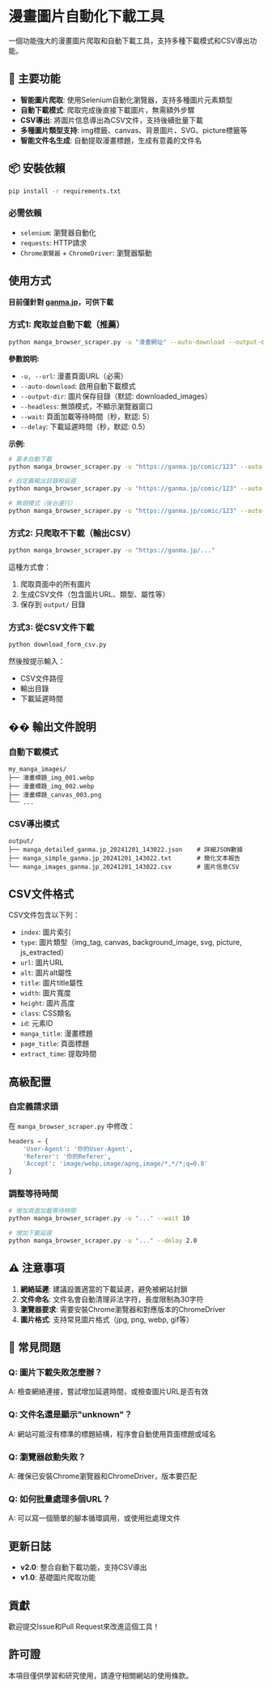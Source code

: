 # 漫畫圖片自動化下載工具

一個功能強大的漫畫圖片爬取和自動下載工具，支持多種下載模式和CSV導出功能。

## 🚀 主要功能

- **智能圖片爬取**: 使用Selenium自動化瀏覽器，支持多種圖片元素類型
- **自動下載模式**: 爬取完成後直接下載圖片，無需額外步驟
- **CSV導出**: 將圖片信息導出為CSV文件，支持後續批量下載
- **多種圖片類型支持**: img標籤、canvas、背景圖片、SVG、picture標籤等
- **智能文件名生成**: 自動提取漫畫標題，生成有意義的文件名

## 📦 安裝依賴

```bash
pip install -r requirements.txt
```

### 必需依賴
- `selenium`: 瀏覽器自動化
- `requests`: HTTP請求
- `Chrome瀏覽器` + `ChromeDriver`: 瀏覽器驅動

## 使用方式

**目前僅針對 [ganma.jp](https://ganma.jp/web)，可供下載**

### 方式1: 爬取並自動下載（推薦）

```bash
python manga_browser_scraper.py -u "漫畫網址" --auto-download --output-dir "目標資料夾"
```

**參數說明:**
- `-u, --url`: 漫畫頁面URL（必需）
- `--auto-download`: 啟用自動下載模式
- `--output-dir`: 圖片保存目錄（默認: downloaded_images）
- `--headless`: 無頭模式，不顯示瀏覽器窗口
- `--wait`: 頁面加載等待時間（秒，默認: 5）
- `--delay`: 下載延遲時間（秒，默認: 0.5）

**示例:**
```bash
# 基本自動下載
python manga_browser_scraper.py -u "https://ganma.jp/comic/123" --auto-download --output-dir "目標資料夾"

# 自定義輸出目錄和延遲
python manga_browser_scraper.py -u "https://ganma.jp/comic/123" --auto-download --output-dir "my_manga" --delay 1.0

# 無頭模式（後台運行）
python manga_browser_scraper.py -u "https://ganma.jp/comic/123" --auto-download --headless
```

### 方式2: 只爬取不下載（輸出CSV）

```bash
python manga_browser_scraper.py -u "https://ganma.jp/..."
```

這種方式會：
1. 爬取頁面中的所有圖片
2. 生成CSV文件（包含圖片URL、類型、屬性等）
3. 保存到 `output/` 目錄

### 方式3: 從CSV文件下載

```bash
python download_form_csv.py
```

然後按提示輸入：
- CSV文件路徑
- 輸出目錄
- 下載延遲時間

## �� 輸出文件說明

### 自動下載模式
```
my_manga_images/
├── 漫畫標題_img_001.webp
├── 漫畫標題_img_002.webp
├── 漫畫標題_canvas_003.png
└── ...
```

### CSV導出模式
```
output/
├── manga_detailed_ganma.jp_20241201_143022.json    # 詳細JSON數據
├── manga_simple_ganma.jp_20241201_143022.txt       # 簡化文本報告
└── manga_images_ganma.jp_20241201_143022.csv       # 圖片信息CSV
```

##  CSV文件格式

CSV文件包含以下列：
- `index`: 圖片索引
- `type`: 圖片類型（img_tag, canvas, background_image, svg, picture, js_extracted）
- `url`: 圖片URL
- `alt`: 圖片alt屬性
- `title`: 圖片title屬性
- `width`: 圖片寬度
- `height`: 圖片高度
- `class`: CSS類名
- `id`: 元素ID
- `manga_title`: 漫畫標題
- `page_title`: 頁面標題
- `extract_time`: 提取時間

##  高級配置

### 自定義請求頭
在 `manga_browser_scraper.py` 中修改：
```python
headers = {
    'User-Agent': '你的User-Agent',
    'Referer': '你的Referer',
    'Accept': 'image/webp,image/apng,image/*,*/*;q=0.8'
}
```

### 調整等待時間
```bash
# 增加頁面加載等待時間
python manga_browser_scraper.py -u "..." --wait 10

# 增加下載延遲
python manga_browser_scraper.py -u "..." --delay 2.0
```

## ⚠️ 注意事項

1. **網絡延遲**: 建議設置適當的下載延遲，避免被網站封鎖
2. **文件命名**: 文件名會自動清理非法字符，長度限制為30字符
3. **瀏覽器要求**: 需要安裝Chrome瀏覽器和對應版本的ChromeDriver
4. **圖片格式**: 支持常見圖片格式（jpg, png, webp, gif等）

## 🐛 常見問題

### Q: 圖片下載失敗怎麼辦？
A: 檢查網絡連接，嘗試增加延遲時間，或檢查圖片URL是否有效

### Q: 文件名還是顯示"unknown"？
A: 網站可能沒有標準的標題結構，程序會自動使用頁面標題或域名

### Q: 瀏覽器啟動失敗？
A: 確保已安裝Chrome瀏覽器和ChromeDriver，版本要匹配

### Q: 如何批量處理多個URL？
A: 可以寫一個簡單的腳本循環調用，或使用批處理文件

##  更新日誌

- **v2.0**: 整合自動下載功能，支持CSV導出
- **v1.0**: 基礎圖片爬取功能

##  貢獻

歡迎提交Issue和Pull Request來改進這個工具！

##  許可證

本項目僅供學習和研究使用，請遵守相關網站的使用條款。
```
